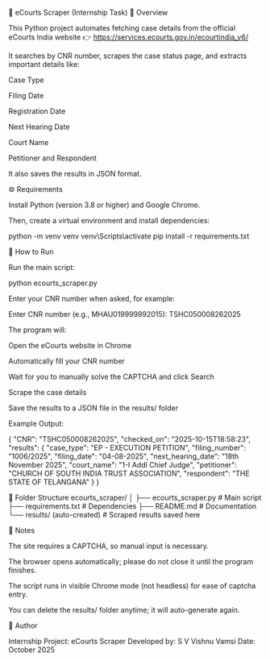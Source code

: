 📘 eCourts Scraper (Internship Task)
🧠 Overview

This Python project automates fetching case details from the official eCourts India website
👉 https://services.ecourts.gov.in/ecourtindia_v6/

It searches by CNR number, scrapes the case status page, and extracts important details like:

Case Type

Filing Date

Registration Date

Next Hearing Date

Court Name

Petitioner and Respondent

It also saves the results in JSON format.

⚙️ Requirements

Install Python (version 3.8 or higher) and Google Chrome.

Then, create a virtual environment and install dependencies:

python -m venv venv
venv\Scripts\activate
pip install -r requirements.txt

🚀 How to Run

Run the main script:

python ecourts_scraper.py


Enter your CNR number when asked, for example:

Enter CNR number (e.g., MHAU019999992015): TSHC050008262025


The program will:

Open the eCourts website in Chrome

Automatically fill your CNR number

Wait for you to manually solve the CAPTCHA and click Search

Scrape the case details

Save the results to a JSON file in the results/ folder

Example Output:

{
  "CNR": "TSHC050008262025",
  "checked_on": "2025-10-15T18:58:23",
  "results": {
    "case_type": "EP - EXECUTION PETITION",
    "filing_number": "1006/2025",
    "filing_date": "04-08-2025",
    "next_hearing_date": "18th November 2025",
    "court_name": "1-I Addl Chief Judge",
    "petitioner": "CHURCH OF SOUTH INDIA TRUST ASSOCIATION",
    "respondent": "THE STATE OF TELANGANA"
  }
}

🧩 Folder Structure
ecourts_scraper/
│
├── ecourts_scraper.py      # Main script
├── requirements.txt         # Dependencies
├── README.md                # Documentation
└── results/ (auto-created)  # Scraped results saved here

🧾 Notes

The site requires a CAPTCHA, so manual input is necessary.

The browser opens automatically; please do not close it until the program finishes.

The script runs in visible Chrome mode (not headless) for ease of captcha entry.

You can delete the results/ folder anytime; it will auto-generate again.

🏁 Author

Internship Project: eCourts Scraper
Developed by: S V Vishnu Vamsi
Date: October 2025